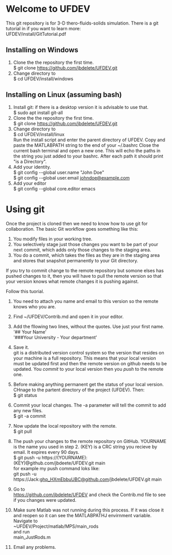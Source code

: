 # Welcome to UFDEV
This git repository is for 3-D thero-fluids-solids simulation.
There is a git tutorial in if you want to learn more:\
	UFDEV/install/GitTutorial.pdf
## Installing on Windows
1. Clone the the repository the first time.\
  $ git clone https://github.com/jbdelete/UFDEV.git
2. Change directory to\
  $ cd UFDEV/install/windows


## Installing on Linux (assuming bash)
1. Install git: if there is a desktop version it is advisable to use that.\
  $ sudo apt install git-all
1. Clone the the repository the first time.\
  $ git clone https://github.com/jbdelete/UFDEV.git
2. Change directory to\
  $ cd UFDEV/install/linux\
  Run the install script and enter the parent directory of UFDEV. Copy and paste the MATLABPATH string to the end of your ~/.bashrc
  Close the current bash terminal and open a new one. This will echo the paths in the string you just added to your bashrc.
  After each path it should print "is a Directory".
3. Add your identity.\
	$ git config --global user.name "John Doe"\
	$ git config --global user.email johndoe@example.com
4. Add your editor\
	$ git config --global core.editor emacs
	
# Using git

Once the project is cloned then we need to know how to use git for collaboration.
The basic Git workflow goes something like this:
1. You modify files in your working tree.
2. You selectively stage just those changes you want to be part of your next commit, which adds
only those changes to the staging area.
3. You do a commit, which takes the files as they are in the staging area and stores that snapshot
permanently to your Git directory.

If you try to commit change to the remote repository but somone elses has
pushed changes to it, then you will have to pull the remote version so that your version 
knows what remote changes it is pushing against.

Follow this tuorial.

1. You need to attach you name and email to this version so the remote knows who you are.

1. Find ~/UFDEV/Contrib.md and open it in your editor.
2. Add the fllowing two lines, without the quotes. Use just your first name.\
	'## Your Name'\
	'###Your University - Your department'
3. Save it.\
	git is a distributed version control system so the version that resides on your machine is a full repository.
	This means that your local version must be updated first and then the remote version on github needs to be updated.
	You *commit* to your local version then you *push* to the remote one.
4. Before making anything permanent get the status of your local version. CHnage to the partent directory of the project (UFDEV). Then:\
   $ git status
5. Commit your local changes. The -a parameter will tell the commit to add any new files.\
   $ git -a commit 
6. Now update the local repository with the remote.\
   $ git pull
7. The push your changes to the remote repository on GitHub. YOURNAME is the name you used in step 2.
   (KEY) is a CRC string you recieve by email. It expires every 90 days.\
   $ git push -u https://(YOURNAME):(KEY)@github.com/jbdeete/UFDEV.git main\
   for example my push command loks like:\
   git push -u https://Jack:ghp_HXmEbbuUBC@github.com/jbdelete/UFDEV.git main
9. Go to\
   https://github.com/jbdelete/UFDEV
   and check the Contrib.md file to see if you changes were updated.

10. Make sure Matlab was not running during this process. If it was close it and reopen so it can see the MATLABPATHJ envirnment variable.
    Navigate to\
   	~UFDEV/Project/matlab/MPS/main_rods\
   and run\
	main_JustRods.m
11. Email any problems.
    

   


 

